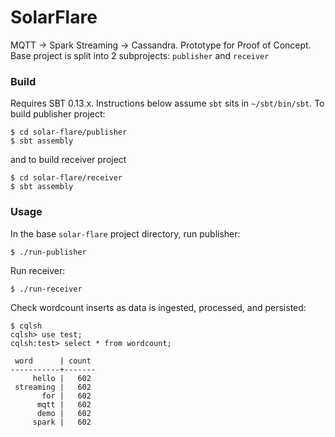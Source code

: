 SolarFlare
============

MQTT -> Spark Streaming -> Cassandra. Prototype for Proof of Concept.
Base project is split into 2 subprojects: `publisher` and `receiver`

### Build

Requires SBT 0.13.x. Instructions below assume `sbt` sits in `~/sbt/bin/sbt`. 
To build publisher project:
```
$ cd solar-flare/publisher
$ sbt assembly
```

and to build receiver project
```
$ cd solar-flare/receiver
$ sbt assembly
```

### Usage

In the base `solar-flare` project directory, run publisher:
```
$ ./run-publisher
```

Run receiver:
```
$ ./run-receiver
```

Check wordcount inserts as data is ingested, processed, and persisted:
```
$ cqlsh
cqlsh> use test;
cqlsh:test> select * from wordcount;

 word      | count
-----------+-------
     hello |   602
 streaming |   602
       for |   602
      mqtt |   602
      demo |   602
     spark |   602

```

